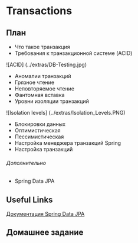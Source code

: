 # Transactions

## План

* Что такое транзакция
* Требования к транзакционной системе (ACID)

 ![ACID] (../extras/DB-Testing.jpg)
* Аномалии транзакций
 * Грязное чтение
 * Неповторяемое чтение
 * Фантомная вставка
* Уровни изоляции транзакций

 ![Isolation levels] (../extras/Isolation_Levels.PNG)
* Блокировки данных
 * Оптимистическая
 * Пессимистическая
* Настройка менеджера транзакций Spring
* Настройка транзакций

###### Дополнительно
* Spring Data JPA

## Useful Links

[Документация Spring Data JPA](http://docs.spring.io/spring-data/jpa/docs/current/reference/html/#repositories.query-methods)

## Домашнее задание


